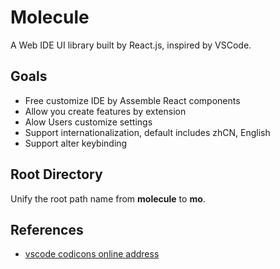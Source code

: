 # Molecule

A Web IDE UI library built by React.js, inspired by VSCode.

## Goals

- Free customize IDE by Assemble React components
- Allow you create features by extension
- Alow Users customize settings
- Support internationalization, default includes zhCN, English
- Support alter keybinding

## Root Directory

Unify the root path name from **molecule** to **mo**.

## References

- [vscode codicons online address](https://microsoft.github.io/vscode-codicons/dist/codicon.html)
